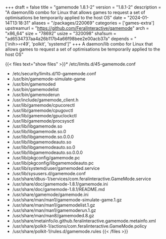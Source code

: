 +++
draft = false
title = "gamemode 1.8.1-2"
version = "1.8.1-2"
description = "A daemon/lib combo for Linux that allows games to request a set of optimisations be temporarily applied to the host OS"
date = "2024-01-14T13:18:31"
aliases = "/packages/220069"
categories = ['games-extra']
upstreamurl = "https://github.com/FeralInteractive/gamemode"
arch = "x86_64"
size = "78692"
usize = "320098"
sha1sum = "ad6534737aa4a26b117b4a66f98bee2e00acb37a"
depends = "['inih>=r49', 'polkit', 'systemd']"
+++
A daemon/lib combo for Linux that allows games to request a set of optimisations be temporarily applied to the host OS"

{{< files text="show files" >}}* /etc/limits.d/45-gamemode.conf
* /etc/security/limits.d/10-gamemode.conf
* /usr/bin/gamemode-simulate-game
* /usr/bin/gamemoded
* /usr/bin/gamemodelist
* /usr/bin/gamemoderun
* /usr/include/gamemode_client.h
* /usr/lib/gamemode/cpucorectl
* /usr/lib/gamemode/cpugovctl
* /usr/lib/gamemode/gpuclockctl
* /usr/lib/gamemode/procsysctl
* /usr/lib/libgamemode.so
* /usr/lib/libgamemode.so.0
* /usr/lib/libgamemode.so.0.0.0
* /usr/lib/libgamemodeauto.so
* /usr/lib/libgamemodeauto.so.0
* /usr/lib/libgamemodeauto.so.0.0.0
* /usr/lib/pkgconfig/gamemode.pc
* /usr/lib/pkgconfig/libgamemodeauto.pc
* /usr/lib/systemd/user/gamemoded.service
* /usr/lib/sysusers.d/gamemode.conf
* /usr/share/dbus-1/services/com.feralinteractive.GameMode.service
* /usr/share/doc/gamemode-1.8.1/gamemode.ini
* /usr/share/doc/gamemode-1.8.1/README.md
* /usr/share/gamemode/gamemode.ini
* /usr/share/man/man1/gamemode-simulate-game.1.gz
* /usr/share/man/man1/gamemodelist.1.gz
* /usr/share/man/man1/gamemoderun.1.gz
* /usr/share/man/man8/gamemoded.8.gz
* /usr/share/metainfo/io.github.feralinteractive.gamemode.metainfo.xml
* /usr/share/polkit-1/actions/com.feralinteractive.GameMode.policy
* /usr/share/polkit-1/rules.d/gamemode.rules
{{< /files >}}